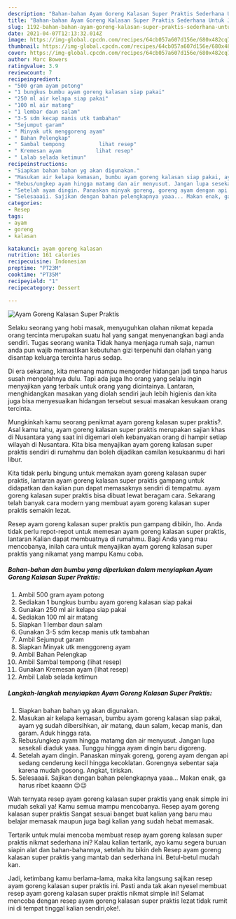 ```yaml
---
description: "Bahan-bahan Ayam Goreng Kalasan Super Praktis Sederhana Untuk Jualan"
title: "Bahan-bahan Ayam Goreng Kalasan Super Praktis Sederhana Untuk Jualan"
slug: 1192-bahan-bahan-ayam-goreng-kalasan-super-praktis-sederhana-untuk-jualan
date: 2021-04-07T12:13:32.014Z
image: https://img-global.cpcdn.com/recipes/64cb057a607d156e/680x482cq70/ayam-goreng-kalasan-super-praktis-foto-resep-utama.jpg
thumbnail: https://img-global.cpcdn.com/recipes/64cb057a607d156e/680x482cq70/ayam-goreng-kalasan-super-praktis-foto-resep-utama.jpg
cover: https://img-global.cpcdn.com/recipes/64cb057a607d156e/680x482cq70/ayam-goreng-kalasan-super-praktis-foto-resep-utama.jpg
author: Marc Bowers
ratingvalue: 3.9
reviewcount: 7
recipeingredient:
- "500 gram ayam potong"
- "1 bungkus bumbu ayam goreng kalasan siap pakai"
- "250 ml air kelapa siap pakai"
- "100 ml air matang"
- "1 lembar daun salam"
- "3-5 sdm kecap manis utk tambahan"
- "Sejumput garam"
- " Minyak utk menggoreng ayam"
- " Bahan Pelengkap"
- " Sambal tempong           lihat resep"
- " Kremesan ayam           lihat resep"
- " Lalab selada ketimun"
recipeinstructions:
- "Siapkan bahan bahan yg akan digunakan."
- "Masukan air kelapa kemasan, bumbu ayam goreng kalasan siap pakai, ayam yg sudah dibersihkan, air matang, daun salam, kecap manis, dan garam. Aduk hingga rata."
- "Rebus/ungkep ayam hingga matamg dan air menyusut. Jangan lupa sesekali diaduk yaaa. Tunggu hingga ayam dingin baru digoreng."
- "Setelah ayam dingin. Panaskan minyak goreng, goreng ayam dengan api sedang cenderung kecil hingga kecoklatan. Gorengnya sebentar saja karena mudah gosong. Angkat, tiriskan."
- "Selesaaaii. Sajikan dengan bahan pelengkapnya yaaa... Makan enak, ga harus ribet kaaann 😉😉"
categories:
- Resep
tags:
- ayam
- goreng
- kalasan

katakunci: ayam goreng kalasan 
nutrition: 161 calories
recipecuisine: Indonesian
preptime: "PT23M"
cooktime: "PT35M"
recipeyield: "1"
recipecategory: Dessert

---
```



![Ayam Goreng Kalasan Super Praktis](https://img-global.cpcdn.com/recipes/64cb057a607d156e/680x482cq70/ayam-goreng-kalasan-super-praktis-foto-resep-utama.jpg)

Selaku seorang yang hobi masak, menyuguhkan olahan nikmat kepada orang tercinta merupakan suatu hal yang sangat menyenangkan bagi anda sendiri. Tugas seorang  wanita Tidak hanya menjaga rumah saja, namun anda pun wajib memastikan kebutuhan gizi terpenuhi dan olahan yang disantap keluarga tercinta harus sedap.

Di era  sekarang, kita memang mampu mengorder hidangan jadi tanpa harus susah mengolahnya dulu. Tapi ada juga lho orang yang selalu ingin menyajikan yang terbaik untuk orang yang dicintainya. Lantaran, menghidangkan masakan yang diolah sendiri jauh lebih higienis dan kita juga bisa menyesuaikan hidangan tersebut sesuai masakan kesukaan orang tercinta. 



Mungkinkah kamu seorang penikmat ayam goreng kalasan super praktis?. Asal kamu tahu, ayam goreng kalasan super praktis merupakan sajian khas di Nusantara yang saat ini digemari oleh kebanyakan orang di hampir setiap wilayah di Nusantara. Kita bisa menyajikan ayam goreng kalasan super praktis sendiri di rumahmu dan boleh dijadikan camilan kesukaanmu di hari libur.

Kita tidak perlu bingung untuk memakan ayam goreng kalasan super praktis, lantaran ayam goreng kalasan super praktis gampang untuk didapatkan dan kalian pun dapat memasaknya sendiri di tempatmu. ayam goreng kalasan super praktis bisa dibuat lewat beragam cara. Sekarang telah banyak cara modern yang membuat ayam goreng kalasan super praktis semakin lezat.

Resep ayam goreng kalasan super praktis pun gampang dibikin, lho. Anda tidak perlu repot-repot untuk memesan ayam goreng kalasan super praktis, lantaran Kalian dapat membuatnya di rumahmu. Bagi Anda yang mau mencobanya, inilah cara untuk menyajikan ayam goreng kalasan super praktis yang nikamat yang mampu Kamu coba.

<!--inarticleads1-->

##### Bahan-bahan dan bumbu yang diperlukan dalam menyiapkan Ayam Goreng Kalasan Super Praktis:

1. Ambil 500 gram ayam potong
1. Sediakan 1 bungkus bumbu ayam goreng kalasan siap pakai
1. Gunakan 250 ml air kelapa siap pakai
1. Sediakan 100 ml air matang
1. Siapkan 1 lembar daun salam
1. Gunakan 3-5 sdm kecap manis utk tambahan
1. Ambil Sejumput garam
1. Siapkan  Minyak utk menggoreng ayam
1. Ambil  Bahan Pelengkap
1. Ambil  Sambal tempong           (lihat resep)
1. Gunakan  Kremesan ayam           (lihat resep)
1. Ambil  Lalab selada ketimun




<!--inarticleads2-->

##### Langkah-langkah menyiapkan Ayam Goreng Kalasan Super Praktis:

1. Siapkan bahan bahan yg akan digunakan.
1. Masukan air kelapa kemasan, bumbu ayam goreng kalasan siap pakai, ayam yg sudah dibersihkan, air matang, daun salam, kecap manis, dan garam. Aduk hingga rata.
1. Rebus/ungkep ayam hingga matamg dan air menyusut. Jangan lupa sesekali diaduk yaaa. Tunggu hingga ayam dingin baru digoreng.
1. Setelah ayam dingin. Panaskan minyak goreng, goreng ayam dengan api sedang cenderung kecil hingga kecoklatan. Gorengnya sebentar saja karena mudah gosong. Angkat, tiriskan.
1. Selesaaaii. Sajikan dengan bahan pelengkapnya yaaa... Makan enak, ga harus ribet kaaann 😉😉




Wah ternyata resep ayam goreng kalasan super praktis yang enak simple ini mudah sekali ya! Kamu semua mampu mencobanya. Resep ayam goreng kalasan super praktis Sangat sesuai banget buat kalian yang baru mau belajar memasak maupun juga bagi kalian yang sudah hebat memasak.

Tertarik untuk mulai mencoba membuat resep ayam goreng kalasan super praktis nikmat sederhana ini? Kalau kalian tertarik, ayo kamu segera buruan siapin alat dan bahan-bahannya, setelah itu bikin deh Resep ayam goreng kalasan super praktis yang mantab dan sederhana ini. Betul-betul mudah kan. 

Jadi, ketimbang kamu berlama-lama, maka kita langsung sajikan resep ayam goreng kalasan super praktis ini. Pasti anda tak akan nyesel membuat resep ayam goreng kalasan super praktis nikmat simple ini! Selamat mencoba dengan resep ayam goreng kalasan super praktis lezat tidak rumit ini di tempat tinggal kalian sendiri,oke!.

